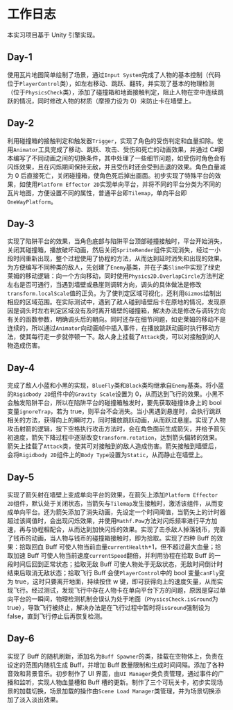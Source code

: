 # 工作日志

本实习项目基于 Unity 引擎实现。

## Day-1

使用瓦片地图简单绘制了场景，通过`Input System`完成了人物的基本控制（代码位于`PlayerControl`类），如左右移动、跳跃、翻转，并实现了基本的物理检测（位于`PhysicsCheck`类），添加了碰撞箱和地面接触判定，阻止人物在空中连续跳跃的情况，同时修改人物的材质（摩擦力设为 0）来防止卡在墙壁上。

## Day-2

利用碰撞箱的接触判定和触发器`Trigger`，实现了角色的受伤判定和血量扣除。使用`Animator`工具完成了移动、跳跃、攻击、受伤和死亡的动画效果，并通过 C#脚本编写了不同动画之间的切换条件，其中处理了一些细节问题，如受伤时角色会有闪烁效果，且在闪烁期间保持无敌，并且受伤时还会受到击退的效果。角色血量减为 0 后直接死亡，关闭碰撞箱，使角色死后掉出画面。初步实现了特殊平台的效果，如使用`Platform Effector 2D`实现单向平台，并将不同的平台分类为不同的瓦片地图，方便设置不同的属性，普通平台即`Tilemap`，单向平台即`OneWayPlatform`。

## Day-3

实现了陷阱平台的效果，当角色底部与陷阱平台顶部碰撞接触时，平台开始消失，关闭其碰撞箱，播放破坏动画，然后关闭`SpriteRender`组件实现消失，经过一小段时间重新出现，整个过程使用了协程的方法，从而达到延时消失和出现的效果。为方便编写不同种类的敌人，先创建了`Enemy`基类，并在子类`Slime`中实现了绿史莱姆的移动逻辑：向一个方向移动，同时使用`Physics2D.OverlapCircle`方法判定左右是否可通行，当遇到墙壁或悬崖则调转方向，调头的具体做法是修改`transform.localScale`值的正负。为了使判定区域可视化，还利用`Gizmos`绘制出相应的区域范围。在实际测试中，遇到了敌人碰到墙壁后卡在原地的情况，发现原因是调头时左右判定区域没有及时离开墙壁的碰撞箱，解决办法是修改与调转方向有关的函数参数，明确调头后的朝向。同时还存在细节问题，如史莱姆的移动不是连续的，所以通过`Animator`向动画帧中插入事件，在播放跳跃动画时执行移动方法，使其每行走一步就停顿一下。敌人身上挂载了`Attack`类，可以对接触到的人物造成伤害。

## Day-4

完成了敌人小蓝和小黑的实现，`BlueFly`类和`Black`类均继承自`Enemy`基类。将小蓝的`Rigidbody 2D`组件中的`Gravity Scale`设置为 0，从而达到飞行的效果。小黑不会触发陷阱平台，所以在陷阱平台的碰撞箱触发时，要先获取碰撞体身上的 bool 变量`ignoreTrap`，若为 true，则平台不会消失。当小黑遇到悬崖时，会执行跳跃相关的方法，获得向上的瞬时力，同时播放跳跃动画，从而跃过悬崖。实现了人物攻击射箭的逻辑，按下空格执行攻击方法时，会在角色面前生成箭矢，并给予箭矢初速度，箭矢下降过程中逐渐改变`transform.rotation`，达到箭头偏转的效果。箭矢上挂载了`Attack`类，使其可对接触到的敌人造成伤害。箭矢接触到墙壁后，会将`Rigidbody 2D`组件上的`Body Type`设置为`Static`，从而静止在墙壁上。

## Day-5

实现了箭矢射在墙壁上变成单向平台的效果，在箭矢上添加`Platform Effector 2D`组件，默认处于关闭状态，当箭矢与`Tilemap`发生接触时，激活该组件，从而变成单向平台。还为箭矢添加了消失动画，先设定一个时间阈值，当箭矢上的计时器超过该阈值时，会出现闪烁效果，并使用`Mathf.Pow`方法对闪烁频率进行平方加速，再与协程相配合，从而达到加快闪烁的效果。实现了击杀敌人掉落钱币，完善了钱币的动画，当人物与钱币的碰撞箱接触时，即为拾取。实现了四种 Buff 的效果：拾取回血 Buff 可使人物当前血量`currentHealth`+1，但不超过最大血量；拾取加速 Buff 可使人物当前速度`currentSpeed`翻倍，并利用协程在拾取 Buff 的一段时间后回到正常状态；拾取无敌 Buff 可使人物处于无敌状态，无敌时间倒计时结束后取消无敌状态；拾取飞行 Buff 会使`PlayerControl`中的 bool 变量`canFly`变为 true，这时只要离开地面，持续按住 w 键，即可获得向上的速度矢量，从而实现飞行。经过测试，发现飞行中存在人物卡在单向平台下方的问题，原因是穿过单向平台的一瞬间，物理检测机制会误认为处于地面（`PhysicsCheck.isGround`为 true），导致飞行被终止，解决办法是在飞行过程中暂时将`isGround`强制设为 false，直到飞行停止后再恢复检测。

## Day-6

实现了 Buff 的随机刷新，添加名为`Buff Spawner`的类，挂载在空物体上，负责在设定的范围内随机生成 Buff，并增加 Buff 数量限制和生成时间间隔。添加了各种音效和背景音乐。初步制作了 UI 界面，由`UI Manager`类负责管理，通过事件的广播和监听，实现人物血量槽和 Buff 槽的更新。制作了三个可玩关卡，初步实现场景的加载切换，场景加载的操作由`Scene Load Manager`类管理，并为场景切换添加了淡入淡出效果。
